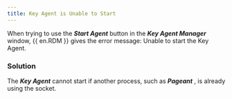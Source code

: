 ```yaml
---
title: Key Agent is Unable to Start
---
```

When trying to use the ***Start Agent*** button in the ***Key Agent Manager*** window, {{ en.RDM }} gives the error message: Unable to start the Key Agent.

### Solution

The ***Key Agent*** cannot start if another process, such as ***Pageant*** , is already using the socket.

